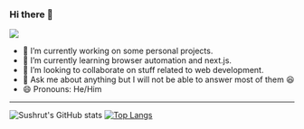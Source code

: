 ### Hi there 👋


![](https://komarev.com/ghpvc/?username=TheHonoredOne1&color=blue)

- 🔭 I’m currently working on some personal projects.
- 🌱 I’m currently learning browser automation and next.js.
- 👯 I’m looking to collaborate on stuff related to web development.
- 💬 Ask me about anything but I will not be able to answer most of them :satisfied: 
- 😄 Pronouns: He/Him

---

![Sushrut's GitHub stats](https://github-readme-stats.vercel.app/api?username=TheHonoredOne1&show_icons=true&theme=dracula)
[![Top Langs](https://github-readme-stats.vercel.app/api/top-langs/?username=TheHonoredOne1&layout=compact&theme=dracula)](https://github.com/anuraghazra/github-readme-stats)
